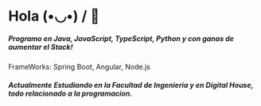 # Hola  (•◡•) / 👋

 ##### Programo en Java, JavaScript, TypeScript, Python y con ganas de aumentar el Stack!
 FrameWorks: Spring Boot, Angular, Node.js 
##### Actualmente Estudiando en la Facultad de Ingenieria y en Digital House, todo relacionado a la programacion.

 
<!--
**JaviCaiola/JaviCaiola** is a ✨ _special_ ✨ repository because its `README.md` (this file) appears on your GitHub profile.

Here are some ideas to get you started:

- 🔭 I’m currently working on ...
- 🌱 I’m currently learning ...
- 👯 I’m looking to collaborate on ...
- 🤔 I’m looking for help with ...
- 💬 Ask me about ...
- 📫 How to reach me: ...
- 😄 Pronouns: ...
- ⚡ Fun fact: ...
-->
